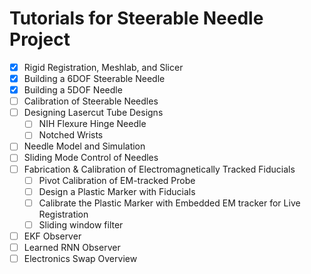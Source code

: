 # Tutorials for Steerable Needle Project

- [x] Rigid Registration, Meshlab, and Slicer
- [x] Building a 6DOF Steerable Needle
- [x] Building a 5DOF Needle
- [ ] Calibration of Steerable Needles
- [ ] Designing Lasercut Tube Designs
  - [ ] NIH Flexure Hinge Needle
  - [ ] Notched Wrists
- [ ] Needle Model and Simulation
- [ ] Sliding Mode Control of Needles
- [ ] Fabrication & Calibration of Electromagnetically Tracked Fiducials
  - [ ] Pivot Calibration of EM-tracked Probe
  - [ ] Design a Plastic Marker with Fiducials
  - [ ] Calibrate the Plastic Marker with Embedded EM tracker for Live Registration
  - [ ] Sliding window filter
- [ ] EKF Observer
- [ ] Learned RNN Observer
- [ ] Electronics Swap Overview
